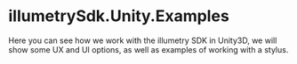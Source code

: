 # illumetrySdk.Unity.Examples
Here you can see how we work with the illumetry SDK in Unity3D, we will show some UX and UI options, as well as examples of working with a stylus.
